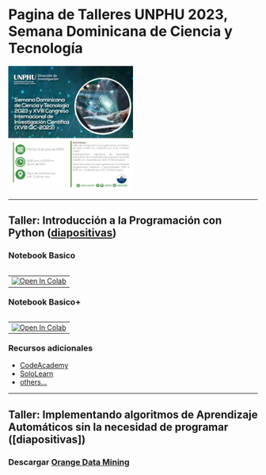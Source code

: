 # Pagina de Talleres UNPHU 2023, Semana Dominicana de Ciencia y Tecnología  

<div class="figure">
<img src="https://github.com/lopezbec/UNPHU_2023_Talleres/blob/main/Semana%20cienti%CC%81fica%202023%20(3).jpg" width="50%"  class="center"/>
</div>




___________________________________________________

## Taller:  Introducción a la Programación con Python ([diapositivas](https://github.com/lopezbec/UNPHU_2023_Talleres/blob/main/Taller%20Python%206_6_23.pdf))


### Notebook Basico
<table align="left">
  <td>
    <a href="https://colab.research.google.com/github/lopezbec/UNPHU_2023_Talleres/blob/main/Taller_Introduccion_Python.ipynb" target="_parent"><img src="https://colab.research.google.com/assets/colab-badge.svg" alt="Open In Colab"/></a>
  </td>
   </table>

<br></br>
    
### Notebook Basico+
<table align="left">
  <td>
    <a href="https://colab.research.google.com/github/lopezbec/UNPHU_2023_Talleres/blob/main/Python.ipynb" target="_parent"><img src="https://colab.research.google.com/assets/colab-badge.svg" alt="Open In Colab"/></a>
  </td>
     </table>
<br></br>

  ### Recursos adicionales   
  - [CodeAcademy](https://www.codecademy.com/learn/learn-python-3)
  - [SoloLearn](https://www.sololearn.com/Course/Python/)
  - [others...](https://docs.python-guide.org/intro/learning/)


  ___________________________________________________

## Taller: Implementando algoritmos de Aprendizaje Automáticos sin la necesidad de programar ([diapositivas])

### Descargar [Orange Data Mining](https://orangedatamining.com/download)


